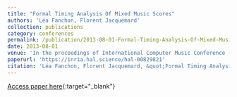 ```yaml
---
title: "Formal Timing Analysis Of Mixed Music Scores"
authors: 'Léa Fanchon, Florent Jacquemard'
collection: publications
category: conferences
permalink: /publication/2013-08-01-Formal-Timing-Analysis-Of-Mixed-Music-Scores
date: 2013-08-01
venue: 'In the proceedings of International Computer Music Conference (ICMC)'
paperurl: 'https://inria.hal.science/hal-00829821'
citation: 'Léa Fanchon, Florent Jacquemard, &quot;Formal Timing Analysis Of Mixed Music Scores&quot; In the proceedings of International Computer Music Conference (ICMC), 2013.'
---
```

[Access paper here](https://inria.hal.science/hal-00829821){:target="_blank"}
